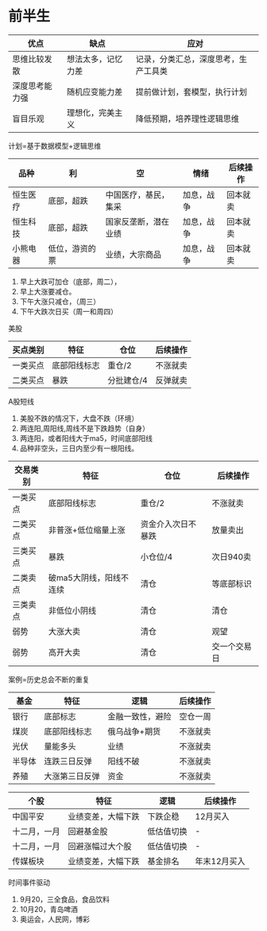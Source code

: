 # 前半生

优点|缺点| 应对
 ---|----|---
 思维比较发散|想法太多，记忆力差|记录，分类汇总，深度思考，生产工具类
 深度思考能力强|随机应变能力差|提前做计划，套模型，执行计划
 盲目乐观|理想化，完美主义|降低预期，培养理性逻辑思维
 
 
 计划=基于数据模型+逻辑思维
 
 品种 | 利|空|情绪| 后续操作|
 ---|----|---|---|---
 恒生医疗 | 底部，超跌|中国医疗，基民，集采  |加息，战争 | 回本就卖 |
 恒生科技 | 底部，超跌|国家反垄断，潜在业绩  |加息，战争| 回本就卖 |
 小熊电器 | 低位，游资的票 |业绩，大宗商品 |加息，战争| 回本就卖 |
 
 1. 早上大跌可加仓（底部，周二），
 1. 早上大涨要减仓。
 1. 下午大涨只减仓，（周三）
 1. 下午大跌次日买（周一和周四）
 
 美股
 
 买点类别 | 特征|仓位| 后续操作|
 ---|----|---|---
 一类买点 | 底部阳线标志 |重仓/2 | 不涨就卖 |
 二类买点| 暴跌 |分批建仓/4 |反弹就卖 |
 
 A股短线
 
 1. 美股不跌的情况下，大盘不跌（环境）
 2. 两连阳,周阳线,周线不是下跌趋势（自身）
 2. 两连阳，或者阳线大于ma5，时间底部阳线
 3. 品种非空头，三日内至少有一根阳线。
 
 交易类别 | 特征|仓位| 后续操作|
 ---|----|---|---
 一类买点 | 底部阳线标志 |重仓/2 | 不涨就卖 |
 二类买点| 非普涨+低位缩量上涨 |资金介入次日不暴跌|放量卖出 |
 三类买点| 暴跌 |小仓位/4|次日940卖 |
 二类卖点| 破ma5大阴线，阳线不连续 |清仓|等底部标识 |
 三类卖点| 非低位小阴线 |清仓|清仓 |
 弱势| 大涨大卖 |清仓|观望 |
 弱势| 高开大卖 |清仓|交一个交易日 |
 
 
 案例=历史总会不断的重复
 
 基金 | 特征| 逻辑  | 后续操作|
 ---|----|---|---
 银行| 底部标志 |金融一致性，避险| 空仓一周 |
 煤炭 | 底部阳线标志 |俄乌战争+期货 | 不涨就卖 |
 光伏 | 量能多头 |业绩| 不涨就卖 |
 半导体 | 连跌三日反弹 |阳线不破| 不涨就卖 |
 养殖| 大涨第三日反弹 |资金| 不涨就卖 |
 
 个股 | 特征| 逻辑  | 后续操作|
 ---|----|---|---
 中国平安 | 业绩变差，大幅下跌 |下跌企稳| 12月买入 |
 十二月，一月| 回避基金股|低估值切换| - |
 十二月，一月| 回避涨幅过大个股|低估值切换| - |
 传媒板块 | 业绩变差，大幅下跌 |基金排名| 年末12月买入 |
 
 时间事件驱动
 1. 9月20，三全食品，食品饮料
 2. 10月20，青岛啤酒
 3. 奥运会，人民网，博彩
 

